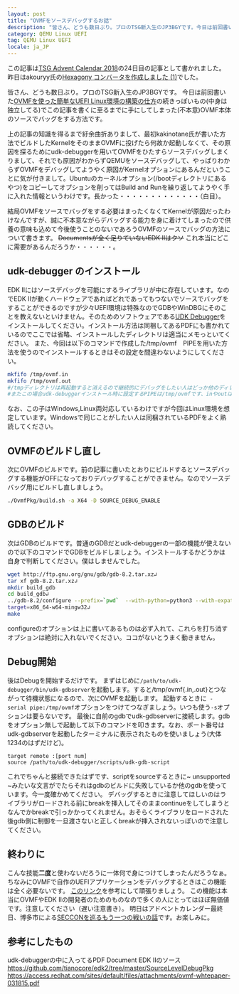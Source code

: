 ```yaml
---
layout: post
title: "OVMFをソースデバッグするお話"
description: "皆さん、どうも数日ぶり。プロのTSG新入生のJP3BGYです。今日は前回書いたOVMFを使った簡単なUEFI Linux環境の構築の仕方の続きっぽいもの(中身は独立してる)でこの記事を書くに至るまでに手にしてしまった(不本意)OVMF本体のソースでバッグをする方法です。"
category: QEMU Linux UEFI
tag: QEMU Linux UEFI
locale: ja_JP
---
```


この記事は[TSG Advent Calendar 2018](https://adventar.org/calendars/3450)の24日目の記事として書かれました。
昨日はakouryy氏の[Hexagony コンバータを作成しました (1)](http://akouryy.hatenablog.jp/entry/hexagony/converter-1)でした。

皆さん、どうも数日ぶり。プロのTSG新入生のJP3BGYです。
今日は前回書いた[OVMFを使った簡単なUEFI Linux環境の構築の仕方](https://jp3bgy.github.io/blog/qemu%20linux%20uefi/2018/12/18/Run-Linux-on-QEMU-Easily.html)の続きっぽいもの(中身は独立してる)でこの記事を書くに至るまでに手にしてしまった(不本意)OVMF本体のソースでバッグをする方法です。

上の記事の知識を得るまで紆余曲折ありまして、最初kakinotane氏が書いた方法でビルドしたKernelをそのままOVMFに投げたら何故か起動しなくて、その原因を探るためにudk-debuggerを用いてOVMFをひたすらソースデバッグしまくりまして、それでも原因がわからずQEMUをソースデバッグして、やっぱりわからずOVMFをデバッグしてようやく原因がKernelオプションにあるんだということに気が付きまして。Ubuntuのカーネルオプション(/bootディレクトリにあるやつ)をコピーしてオプションを削ってはBuild and Runを繰り返してようやく手に入れた情報というわけです。長かった・・・・・・・・・・・・・（白目）。

結局OVMFをソースでバッグをする必要はまったくなくてKernelが原因だったわけなんですが、誠に不本意ながらデバッグする能力を身に着けてしまったので供養の意味も込めて今後使うことのないであろうOVMFのソースでバッグの方法について書きます。 ~~Documentsが全く足りていないEDK IIはクソ~~ これ本当にどこに需要があるんだろうか・・・・・・。

## udk-debugger のインストール

EDK IIにはソースデバッグを可能にするライブラリが中に存在しています。なのでEDK IIが動くハードウェアであればどれであってもつないでソースでバッグをすることができるのですが少々UEFI環境は特殊なのでGDBやWinDBGにそのことを教えないといけません。そのためのソフトウェアである[UDK Debugger](https://firmware.intel.com/develop/intel-uefi-tools-and-utilities/intel-uefi-development-kit-debugger-tool)をインストールしてください。インストール方法は同梱してあるPDFにも書かれているのでここでは省略、インストールしたディレクトリは適当にメモっといてください。
また、今回は以下のコマンドで作成した/tmp/ovmf　PIPEを用いた方法を使うのでインストールするときはその設定を間違わないようにしてください。
```bash
mkfifo /tmp/ovmf.in
mkfifo /tmp/ovmf.out
#/tmpディレクトリは再起動すると消えるので継続的にデバッグをしたい人はどっか他のディレクトリを指定しましょう
#またこの場合udk-debuggerインストール時に設定するPIPEは/tmp/ovmfです、inやoutはつけないよう注意してください
```
なお、この子はWindows,Linux両対応しているわけですが今回はLinux環境を想定しています。Windowsで同じことがしたい人は同梱されているPDFをよく熟読してください。

## OVMFのビルドし直し

次にOVMFのビルドです。前の記事に書いたとおりにビルドするとソースデバッグする機能がOFFになっておりデバッグすることができません。なのでソースデバッグ用にビルドし直しましょう。
```bash
./OvmfPkg/build.sh -a X64 -D SOURCE_DEBUG_ENABLE
```

## GDBのビルド

次はGDBのビルドです。普通のGDBだとudk-debuggerの一部の機能が使えないので以下のコマンドでGDBをビルドしましょう。インストールするかどうかは自身で判断してください。僕はしませんでした。
```bash
wget http://ftp.gnu.org/gnu/gdb/gdb-8.2.tar.xz↲                           
tar xf gdb-8.2.tar.xz↲                                                    
mkdir build_gdb
cd build_gdb↲                                                             
../gdb-8.2/configure --prefix=`pwd`  --with-python=python3 --with-expat --
target=x86_64-w64-mingw32↲                                                
make 
```
configureのオプションは上に書いてあるものは必ず入れて、これらを打ち消すオプションは絶対に入れないでください。ココがないとうまく動きません。

## Debug開始

後はDebugを開始するだけです。
まずはじめに```/path/to/udk-debugger/bin/udk-gdbserver```を起動します。すると/tmp/ovmf{.in,.out}とつながって待機状態になるので、次にOVMFを起動します。
起動するときに``` -serial pipe:/tmp/ovmf```オプションをつけてつなぎましょう。いつも使う```-s```オプションは要らないです。
最後に自前のgdbでudk-gdbserverに接続します。gdbをオプション無しで起動して以下のコマンドを叩きます。なお、ポート番号はudk-gdbserverを起動したターミナルに表示されたものを使いましょう(大体1234のはずだけど)。
```
target remote :[port num]
source /path/to/udk-debugger/scripts/udk-gdb-script
```
これでちゃんと接続できたはずです、scriptをsourceするときに~ unsupported ~みたいな文言がでたらそれはgdbのビルドに失敗しているか他のgdbを使っています。今一度確かめてください。
デバッグするときに注意してほしいのはライブラリがロードされる前にbreakを挿入してそのままcontinueをしてしまうとなんでかbreakで引っかかってくれません。おそらくライブラリをロードされた後gdb側に制御を一旦渡さないと正しくbreakが挿入されないっぽいので注意してください。

## 終わりに

こんな技能**二度**と使わないだろうに一体何で身につけてしまったんだろうなぁ。
ちなみにOVMFで自作のUEFIアプリケーションをデバッグするときはこの機能は全く必要ないです。
[このリンク](https://github.com/tianocore/tianocore.github.io/wiki/How-to-debug-OVMF-with-QEMU-using-GDB)を参考にして頑張りましょう。
この機能は本当にOVMFやEDK IIの開発者のためのものなので多くの人にとってはほぼ無価値です。注意してください（遅い注意書き）。
明日はアドベントカレンダー最終日、博多市による[SECCONを巡るもう一つの戦いの話]()です。お楽しみに。

## 参考にしたもの

udk-debuggerの中に入ってるPDF Document
EDK IIのソース
https://github.com/tianocore/edk2/tree/master/SourceLevelDebugPkg
https://access.redhat.com/sites/default/files/attachments/ovmf-whtepaper-031815.pdf

